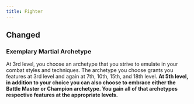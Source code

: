 ```yaml
---
title: Fighter
---
```


## Changed
### Exemplary Martial Archetype
At 3rd level, you choose an archetype that you strive to emulate in your combat styles and techniques. The archetype you choose grants you features at 3rd level and again at 7th, 10th, 15th, and 18th level. **At 5th level, in addition to your choice you can also choose to embrace either the Battle Master or Champion archetype. You gain all of that archetypes respective features at the appropriate levels.**
